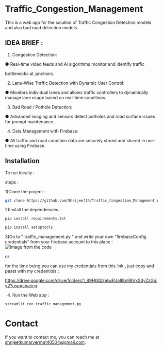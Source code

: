 # Traffic_Congestion_Management

This is a web app for the solution of Traffic Congestion Detection models and also bad road detection models.

## IDEA BRIEF :
1. Congestion Detection:

● Real-time video feeds and AI algorithms monitor and identify traffic

bottlenecks at junctions.

2. Lane-Wise Traffic Detection with Dynamic User Control:

● Monitors individual lanes and allows traffic controllers to
dynamically manage lane usage based on real-time conditions.

3. Bad Road / Pothole Detection:

● Advanced imaging and sensors detect potholes and road surface
issues for prompt maintenance.

4. Data Management with Firebase:

● All traffic and road condition data are securely stored and shared in real-time using Firebase.

## Installation

To run locally :

steps :

1)Clone the project :
```bash
git clone https://github.com/Shrijeet14/Traffic_Congestion_Management.git
```
2)Install the dependencies :
```bash
pip install requirements.txt
```
```bash
pip install setuptools
```
3)Go to " traffic_management.py " and write your own "firebaseConfig credentials" from your firebase account to this place :
 ![Image from the code](https://drive.google.com/uc?export=view&id=13eiHpS8A84-LlzHVYFIC3dlLM290h32R)
 
or

for the time being you can use my credentials from this link   , just copy and paset with my credentiols :

https://drive.google.com/drive/folders/1_89HGQlzelwEUoIl8nR8VxS3yZzGgjy2?usp=sharing

4) Run the Web app :
```bash
streamlit run traffic_management.py
```

# Contact
If you want to contact me, you can reach me at shrijeetkumarverma140504@gmail.com.
